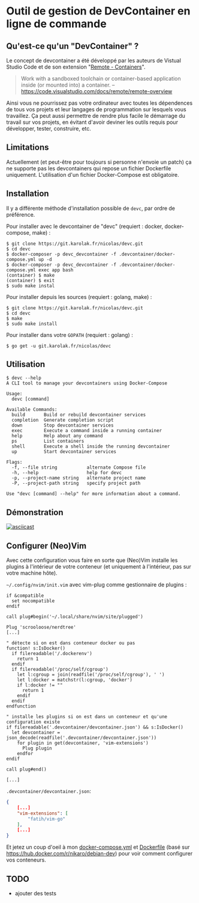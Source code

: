 # Outil de gestion de DevContainer en ligne de commande

## Qu'est-ce qu'un "DevContainer" ?

Le concept de devcontainer a été développé par les auteurs de Vistual Studio Code et de son extension "[Remote - Containers](https://code.visualstudio.com/docs/remote/containers)".

> Work with a sandboxed toolchain or container-based application inside (or mounted into) a container.
– <https://code.visualstudio.com/docs/remote/remote-overview>

Ainsi vous ne pourrissez pas votre ordinateur avec toutes les dépendences de tous vos projets et leur langages de programmation sur lesquels vous travaillez.
Ça peut aussi permettre de rendre plus facile le démarrage du travail sur vos projets, en évitant d'avoir deviner les outils requis pour développer, tester, construire, etc.

## Limitations

Actuellement (et peut-être pour toujours si personne n'envoie un patch) ça ne supporte pas les devcontainers qui repose un fichier Dockerfile uniquement. L'utilisation d'un fichier Docker-Compose est obligatoire.

## Installation

Il y a différente méthode d'installation possible de `devc`, par ordre de préférence.

Pour installer avec le devcontainer de "devc" (requiert : docker, docker-compose, make) :

```
$ git clone https://git.karolak.fr/nicolas/devc.git
$ cd devc
$ docker-composer -p devc_devcontainer -f .devcontainer/docker-compose.yml up -d
$ docker-composer -p devc_devcontainer -f .devcontainer/docker-compose.yml exec app bash
(container) $ make
(container) $ exit
$ sudo make instal
```

Pour installer depuis les sources (requiert : golang, make) :

```
$ git clone https://git.karolak.fr/nicolas/devc.git
$ cd devc
$ make
$ sudo make install
```

Pour installer dans votre `GOPATH` (requiert : golang) :

```
$ go get -u git.karolak.fr/nicolas/devc
```

## Utilisation

```
$ devc --help
A CLI tool to manage your devcontainers using Docker-Compose

Usage:
  devc [command]

Available Commands:
  build       Build or rebuild devcontainer services
  completion  Generate completion script
  down        Stop devcontainer services
  exec        Execute a command inside a running container
  help        Help about any command
  ps          List containers
  shell       Execute a shell inside the running devcontainer
  up          Start devcontainer services

Flags:
  -f, --file string           alternate Compose file
  -h, --help                  help for devc
  -p, --project-name string   alternate project name
  -P, --project-path string   specify project path

Use "devc [command] --help" for more information about a command.
```

## Démonstration

[![asciicast](https://asciinema.org/a/kkM3UIF6YDg8tWjjx1MJgLl6z.svg)](https://asciinema.org/a/kkM3UIF6YDg8tWjjx1MJgLl6z)<Paste>

## Configurer (Neo)Vim

Avec cette configuration vous faire en sorte que (Neo)Vim installe les plugins à l'intérieur de votre conteneur (et uniquement à l'intérieur, pas sur votre machine hôte).


`~/.config/nvim/init.vim` avec vim-plug comme gestionnaire de plugins :

```vimscript
if &compatible
  set nocompatible
endif

call plug#begin('~/.local/share/nvim/site/plugged')

Plug 'scrooloose/nerdtree'
[...]

" détecte si on est dans conteneur docker ou pas
function! s:IsDocker()
  if filereadable('/.dockerenv')
    return 1
  endif
  if filereadable('/proc/self/cgroup')
    let l:cgroup = join(readfile('/proc/self/cgroup'), ' ')
    let l:docker = matchstr(l:cgroup, 'docker')
    if l:docker != ""
      return 1
    endif
  endif
endfunction

" installe les plugins si on est dans un conteneur et qu'une configuration existe
if filereadable('.devcontainer/devcontainer.json') && s:IsDocker()
  let devcontainer = json_decode(readfile('.devcontainer/devcontainer.json'))
    for plugin in get(devcontainer, 'vim-extensions')
      Plug plugin
    endfor
endif

call plug#end()

[...]
```

`.devcontainer/devcontainer.json`:

```json
{
    [...]
    "vim-extensions": [
        "fatih/vim-go"
    ],
    [...]
}
```

Et jetez un coup d'oeil à mon [docker-compose.yml](/nicolas/devc/src/branch/master/.devcontainer/docker-compose.yml) et [Dockerfile](/nicolas/devc/src/branch/master/.devcontainer/Dockerfile) (basé sur <https://hub.docker.com/r/nikaro/debian-dev>) pour voir comment configurer vos conteneurs.

## TODO

- ajouter des tests

